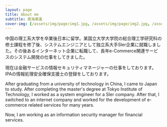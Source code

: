 ```yaml
---
layout: page
title: About me
subtitle: 南海東瀛
cover-img: [/assets/img/page/img1.jpg, /assets/img/page/img2.jpg, /assets/img/page/img3.jpg, /assets/img/page/img4.jpg, /assets/img/page/img5.jpg, /assets/img/page/img6.jpg]
---
```


中国の理工系大学を卒業後日本に留学。某国立大学大学院の総合理工学研究科の修士課程を修了後、システムエンジニアとして独立系大手Sler企業に就職しました。その後あるインターネット企業に転職して、長年e-Commerce関連サービスのシステム開発の仕事をしてきました。

現在は金融サービスの情報セキュリティマネージャーの仕事をしております。
IPAの情報処理安全確保支援士の登録をしております。

After graduating from a university of technology in China, I came to Japan to study. After completing the master's degree at Tokyo Institute of Technology, I worked as a system engineer for a SIer company. After that, I switched to an internet company and worked for the development of e-commerce related services for many years.

Now, I am working as an information security manager for financial services.
